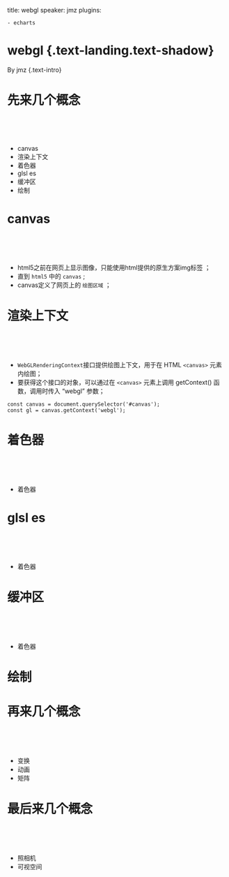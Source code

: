title: webgl
speaker: jmz
plugins:

    - echarts

<slide class="bg-black-blue aligncenter" image="https://source.unsplash.com/C1HhAQrbykQ/ .dark">

# webgl {.text-landing.text-shadow}

By jmz {.text-intro}

<!-- 1 -->
<slide class="bg-black-blue aligncenter">

# 先来几个概念

<br />
<br />
<br />

* canvas
* 渲染上下文
* 着色器
* glsl es
* 缓冲区
* 绘制

<slide class="bg-black-blue aligncenter">

# canvas

<br />
<br />
<br />

* html5之前在网页上显示图像，只能使用html提供的原生方案img标签 ；
* 直到 `html5` 中的 `canvas` ; 
* canvas定义了网页上的 `绘图区域` ；

<slide class="bg-black-blue aligncenter">

# 渲染上下文

<br />
<br />
<br />

* `WebGLRenderingContext`接口提供绘图上下文，用于在 HTML `<canvas>` 元素内绘图；
* 要获得这个接口的对象，可以通过在 `<canvas>` 元素上调用 getContext() 函数，调用时传入 “webgl” 参数；

```
const canvas = document.querySelector('#canvas');
const gl = canvas.getContext('webgl');
```

<slide class="bg-black-blue aligncenter">

# 着色器

<br />
<br />
<br />

* 着色器

<slide class="bg-black-blue aligncenter">

# glsl es

<br />
<br />
<br />

* 着色器

<slide class="bg-black-blue aligncenter">

# 缓冲区

<br />
<br />
<br />

* 着色器

<slide class="bg-black-blue aligncenter">

# 绘制


<!-- 2 -->
<slide class="bg-black-blue aligncenter">

# 再来几个概念

<br />
<br />
<br />

* 变换
* 动画
* 矩阵

<!-- 3 -->
<slide class="bg-black-blue aligncenter">

# 最后来几个概念

<br />
<br />
<br />

* 照相机
* 可视空间
